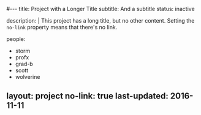 #---
title: Project with a Longer Title
subtitle: And a subtitle
status: inactive

description: |
  This project has a long title, but no other content.
  Setting the `no-link` property means that there's no link.

people:
  - storm
  - profx
  - grad-b
  - scott
  - wolverine

layout: project
no-link: true
last-updated: 2016-11-11
---
